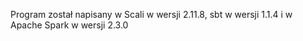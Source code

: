 Program został napisany w Scali w wersji 2.11.8, sbt w wersji 1.1.4 i w Apache Spark w wersji 2.3.0
